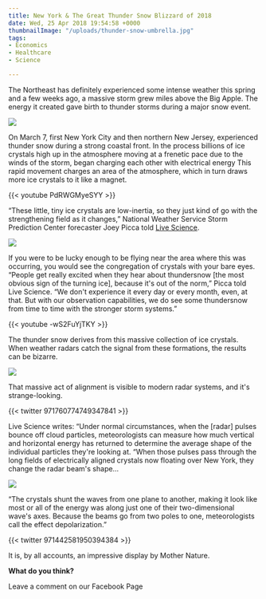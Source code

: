 ```yaml
---
title: New York & The Great Thunder Snow Blizzard of 2018
date: Wed, 25 Apr 2018 19:54:58 +0000
thumbnailImage: "/uploads/thunder-snow-umbrella.jpg"
tags:
- Economics
- Healthcare
- Science

---
```

The Northeast has definitely experienced some intense weather this spring and a few weeks ago, a massive storm grew miles above the Big Apple. The energy it created gave birth to thunder storms during a major snow event. 

[![](http://newsattorneys.staging.wpengine.com/wp-content/uploads/2018/04/thunder-snow-clouds.jpg)](http://newsattorneys.staging.wpengine.com/wp-content/uploads/2018/04/thunder-snow-clouds.jpg) 

On March 7, first New York City and then northern New Jersey, experienced thunder snow during a strong coastal front. In the process billions of ice crystals high up in the atmosphere moving at a frenetic pace due to the winds of the storm, began charging each other with electrical energy This rapid movement charges an area of the atmosphere, which in turn draws more ice crystals to it like a magnet. 

{{< youtube PdRWGMyeSYY >}}

“These little, tiny ice crystals are low-inertia, so they just kind of go with the strengthening field as it changes,” National Weather Service Storm Prediction Center forecaster Joey Picca told [Live Science](https://www.livescience.com/61960-noreaster-ice-crystals-nyc.html). 

[![](http://newsattorneys.staging.wpengine.com/wp-content/uploads/2018/04/thunder-snow-umbrella.jpg)](http://newsattorneys.staging.wpengine.com/wp-content/uploads/2018/04/thunder-snow-umbrella.jpg) 

If you were to be lucky enough to be flying near the area where this was occurring, you would see the congregation of crystals with your bare eyes. “People get really excited when they hear about thundersnow \[the most obvious sign of the turning ice\], because it's out of the norm,” Picca told Live Science. “We don't experience it every day or every month, even, at that. But with our observation capabilities, we do see some thundersnow from time to time with the stronger storm systems.” 

{{< youtube -wS2FuYjTKY  >}}

The thunder snow derives from this massive collection of ice crystals. When weather radars catch the signal from these formations, the results can be bizarre. 

[![](http://newsattorneys.staging.wpengine.com/wp-content/uploads/2018/04/thunder-snow-taxi-1024x683.jpg)](http://newsattorneys.staging.wpengine.com/wp-content/uploads/2018/04/thunder-snow-taxi.jpg) 

That massive act of alignment is visible to modern radar systems, and it's strange-looking. 

{{< twitter 971760774749347841 >}}

Live Science writes: “Under normal circumstances, when the \[radar\] pulses bounce off cloud particles, meteorologists can measure how much vertical and horizontal energy has returned to determine the average shape of the individual particles they're looking at. “When those pulses pass through the long fields of electrically aligned crystals now floating over New York, they change the radar beam's shape… 

[![](http://newsattorneys.staging.wpengine.com/wp-content/uploads/2018/04/thunder-snow-umbrella2.jpg)](http://newsattorneys.staging.wpengine.com/wp-content/uploads/2018/04/thunder-snow-umbrella2.jpg) 

“The crystals shunt the waves from one plane to another, making it look like most or all of the energy was along just one of their two-dimensional wave's axes. Because the beams go from two poles to one, meteorologists call the effect depolarization.” 

{{< twitter 971442581950394384 >}}

It is, by all accounts, an impressive display by Mother Nature.

**What do you think?**

Leave a comment on our Facebook Page